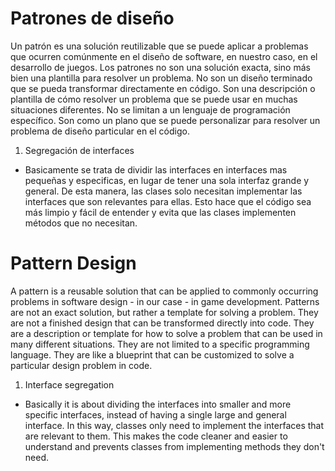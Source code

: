 # Patrones de diseño

Un patrón es una solución reutilizable que se puede aplicar a problemas que ocurren comúnmente en el diseño de software, en nuestro caso, en el desarrollo de juegos. Los patrones no son una solución exacta, sino más bien una plantilla para resolver un problema. No son un diseño terminado que se pueda transformar directamente en código. Son una descripción o plantilla de cómo resolver un problema que se puede usar en muchas situaciones diferentes. No se limitan a un lenguaje de programación específico. Son como un plano que se puede personalizar para resolver un problema de diseño particular en el código.

1. Segregación de interfaces
  - Basicamente se trata de dividir las interfaces en interfaces mas pequeñas y especificas, en lugar de tener una sola interfaz grande y general. De esta manera, las clases solo necesitan implementar las interfaces que son relevantes para ellas. Esto hace que el código sea más limpio y fácil de entender y evita que las clases implementen métodos que no necesitan.


# Pattern Design

A pattern is a reusable solution that can be applied to commonly occurring problems in software design - in our case - in game development. Patterns are not an exact solution, but rather a template for solving a problem. They are not a finished design that can be transformed directly into code. They are a description or template for how to solve a problem that can be used in many different situations. They are not limited to a specific programming language. They are like a blueprint that can be customized to solve a particular design problem in code.

1. Interface segregation
  - Basically it is about dividing the interfaces into smaller and more specific interfaces, instead of having a single large and general interface. In this way, classes only need to implement the interfaces that are relevant to them. This makes the code cleaner and easier to understand and prevents classes from implementing methods they don't need.